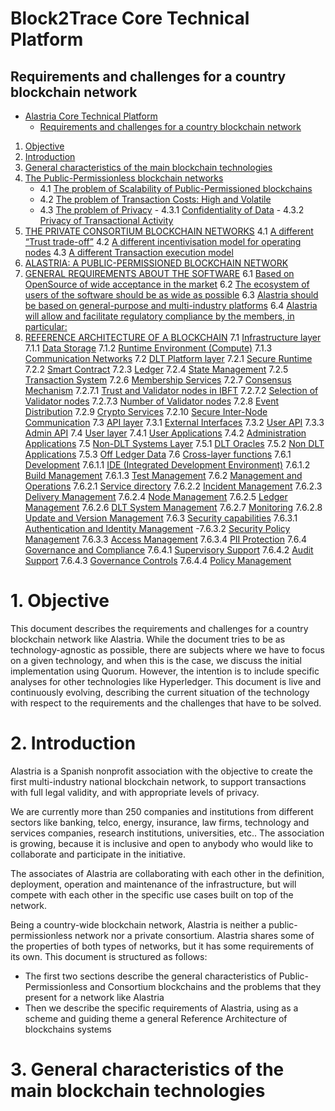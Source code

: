 # Block2Trace Core Technical Platform
## Requirements and challenges for a country blockchain network

<!-- TOC -->

- [Alastria Core Technical Platform](#alastria-core-technical-platform)
    - [Requirements and challenges for a country blockchain network](#requirements-and-challenges-for-a-country-blockchain-network)
1. [Objective](#1-objective)
2. [Introduction](#2-introduction)
3. [General characteristics of the main blockchain technologies](#3-general-characteristics-of-the-main-blockchain-technologies)
4. [The Public-Permissionless blockchain networks](#3-the-public-permissionless-blockchain-networks)
    - 4.1 [The problem of Scalability of Public-Permissioned blockchains](#31-the-problem-of-scalability-of-public-permissioned-blockchains)
    - 4.2 [The problem of Transaction Costs: High and Volatile](#32-the-problem-of-transaction-costs--high-and-volatile)
    - 4.3 [The problem of Privacy](#33-the-problem-of-privacy)
           - 4.3.1 [Confidentiality of Data](#331-confidentiality-of-data)
           - 4.3.2 [Privacy of Transactional Activity](#332-privacy-of-transactional-activity)
4. [THE PRIVATE CONSORTIUM BLOCKCHAIN NETWORKS](#4-the-private-consortium-blockchain-networks)
    4.1 [A different “Trust trade-off”](#41-a-different-trust-trade-off)
    4.2 [A different incentivisation model for operating nodes](#42-a-different-incentivisation-model-for-operating-nodes)
    4.3 [A different Transaction execution model](#43-a-different-transaction-execution-model)
5. [ALASTRIA: A PUBLIC-PERMISSIONED BLOCKCHAIN NETWORK](#5-alastria--a-public-permissioned-blockchain-network)
6. [GENERAL REQUIREMENTS ABOUT THE SOFTWARE](#6-general-requirements-about-the-software)
    6.1 [Based on OpenSource of wide acceptance in the market](#61-based-on-opensource-of-wide-acceptance-in-the-market)
    6.2 [The ecosystem of users of the software should be as wide as possible](#62-the-ecosystem-of-users-of-the-software-should-be-as-wide-as-possible)
    6.3 [Alastria should be based on general-purpose and multi-industry platforms](#63-alastria-should-be-based-on-general-purpose-and-multi-industry-platforms)
    6.4 [Alastria will allow and facilitate regulatory compliance by the members, in particular:](#64-alastria-will-allow-and-facilitate-regulatory-compliance-by-the-members--in-particular)
7. [REFERENCE ARCHITECTURE OF A BLOCKCHAIN](#7-reference-architecture-of-a-blockchain)
    7.1 [Infrastructure layer](#71-infrastructure-layer)
        7.1.1 [Data Storage](#711-data-storage)
        7.1.2 [Runtime Environment (Compute)](#712-runtime-environment-compute)
        7.1.3 [Communication Networks](#713-communication-networks)
    7.2 [DLT Platform layer](#72-dlt-platform-layer)
        7.2.1 [Secure Runtime](#721-secure-runtime)
        7.2.2 [Smart Contract](#722-smart-contract)
        7.2.3 [Ledger](#723-ledger)
        7.2.4 [State Management](#724-state-management)
        7.2.5 [Transaction System](#725-transaction-system)
        7.2.6 [Membership Services](#726-membership-services)
        7.2.7 [Consensus Mechanism](#727-consensus-mechanism)
            7.2.7.1 [Trust and Validator nodes in IBFT](#7271-trust-and-validator-nodes-in-ibft)
            7.2.7.2 [Selection of Validator nodes](#7272-selection-of-validator-nodes)
            7.2.7.3 [Number of Validator nodes](#7273-number-of-validator-nodes)
        7.2.8 [Event Distribution](#728-event-distribution)
        7.2.9 [Crypto Services](#729-crypto-services)
        7.2.10 [Secure Inter-Node Communication](#7210-secure-inter-node-communication)
    7.3 [API layer](#73-api-layer)
        7.3.1 [External Interfaces](#731-external-interfaces)
        7.3.2 [User API](#732-user-api)
        7.3.3 [Admin API](#733-admin-api)
    7.4 [User layer](#74-user-layer)
        7.4.1 [User Applications](#741-user-applications)
        7.4.2 [Administration Applications](#742-administration-applications)
    7.5 [Non-DLT Systems Layer](#75-non-dlt-systems-layer)
        7.5.1 [DLT Oracles](#751-dlt-oracles)
        7.5.2 [Non DLT Applications](#752-non-dlt-applications)
        7.5.3 [Off Ledger Data](#753-off-ledger-data)
    7.6 [Cross-layer functions](#76-cross-layer-functions)
        7.6.1 [Development](#761-development)
            7.6.1.1 [IDE (Integrated Development Environment)](#7611-ide-integrated-development-environment)
            7.6.1.2 [Build Management](#7612-build-management)
            7.6.1.3 [Test Management](#7613-test-management)
        7.6.2 [Management and Operations](#762-management-and-operations)
            7.6.2.1 [Service directory](#7621-service-directory)
            7.6.2.2 [Incident Management](#7622-incident-management)
            7.6.2.3 [Delivery Management](#7623-delivery-management)
            7.6.2.4 [Node Management](#7624-node-management)
            7.6.2.5 [Ledger Management](#7625-ledger-management)
            7.6.2.6 [DLT System Management](#7626-dlt-system-management)
            7.6.2.7 [Monitoring](#7627-monitoring)
            7.6.2.8 [Update and Version Management](#7628-update-and-version-management)
        7.6.3 [Security capabilities](#763-security-capabilities)
            7.6.3.1 [Authentication and Identity Management](#7631-authentication-and-identity-management)
            -7.6.3.2 [Security Policy Management](#7632-security-policy-management)
            7.6.3.3 [Access Management](#7633-access-management)
            7.6.3.4 [PII Protection](#7634-pii-protection)
        7.6.4 [Governance and Compliance](#764-governance-and-compliance)
            7.6.4.1 [Supervisory Support](#7641-supervisory-support)
            7.6.4.2 [Audit Support](#7642-audit-support)
            7.6.4.3 [Governance Controls](#7643-governance-controls)
            7.6.4.4 [Policy Management](#7644-policy-management)

<!-- /TOC -->

# 1. Objective
This document describes the requirements and challenges for a country blockchain network like Alastria. While the document tries to be as technology-agnostic as possible, there are subjects where we have to focus on a given technology, and when this is the case, we discuss the initial implementation using Quorum. However, the intention is to include specific analyses for other technologies like Hyperledger.  This document is live and continuously evolving, describing the current situation of the technology with respect to the requirements and the challenges that have to be solved.

# 2. Introduction

Alastria is a Spanish nonprofit association with the objective to create the first multi-industry national blockchain network, to support transactions with full legal validity, and with appropriate levels of privacy.

We are currently more than 250 companies and institutions from different sectors like banking, telco, energy, insurance, law firms, technology and services companies, research institutions, universities, etc.. The association is growing, because it is inclusive and open to anybody who would like to collaborate and participate in the initiative.

The associates of Alastria are collaborating with each other in the definition, deployment, operation and maintenance of the infrastructure, but will compete with each other in the specific use cases built on top of the network.

Being a country-wide blockchain network, Alastria is neither a public-permissionless network nor a private consortium. Alastria shares some of the properties of both types of networks, but it has some requirements of its own. This document is structured as follows:
* The first two sections describe the general characteristics of Public-Permissionless and Consortium blockchains and the problems that they present for a network like Alastria
* Then we describe the specific requirements of Alastria, using as a scheme and guiding theme a general Reference Architecture of blockchains systems

# 3. General characteristics of the main blockchain technologies
